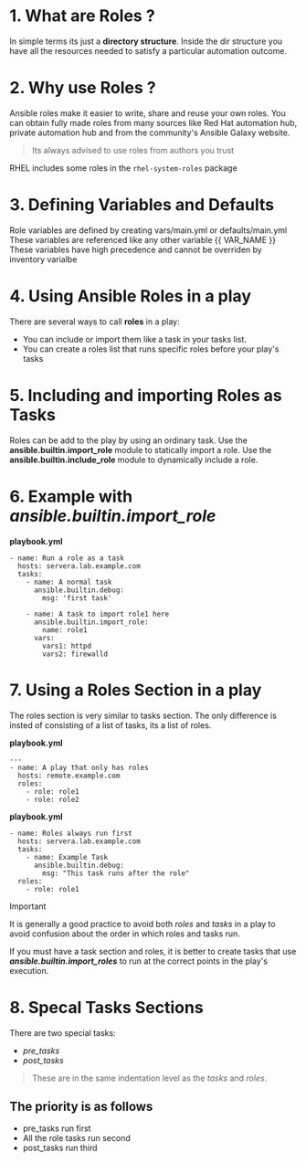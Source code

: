 # 1. What are Roles ?
In simple terms its just a **directory structure**. Inside the dir structure you have all the resources needed to satisfy a particular automation outcome.

# 2. Why use Roles ?
Ansible roles make it easier to write, share and reuse your own roles. You can obtain fully made roles from many sources like Red Hat automation hub, private automation hub and from the community's Ansible Galaxy website.
> Its always advised to use roles from authors you trust

RHEL includes some roles in the ```rhel-system-roles``` package

# 3. Defining Variables and Defaults
Role variables are defined by creating vars/main.yml or defaults/main.yml
These variables are referenced like any other variable {{ VAR_NAME }} These variables have high precedence and cannot be overriden by inventory varialbe

# 4. Using Ansible Roles in a play
There are several ways to call **roles** in a play:
- You can include or import them like a task in your tasks list.
- You can create a roles list that runs specific roles before your play's tasks

# 5. Including and importing Roles as Tasks
Roles can be add to the play by using an ordinary task.
Use the **ansible.builtin.import_role** module to statically import a role.
Use the **ansible.builtin.include_role** module to dynamically include a role.

# 6. Example with *ansible.builtin.import_role*
**playbook.yml**
```
- name: Run a role as a task
  hosts: servera.lab.example.com
  tasks:
    - name: A normal task
      ansible.builtin.debug:
        msg: 'first task'

    - name: A task to import role1 here
      ansible.builtin.import_role:
        name: role1
      vars:
        vars1: httpd
        vars2: firewalld

```
# 7. Using a Roles Section in a play
The roles section is very similar to tasks section. The only difference is insted of consisting of a list of tasks, its a list of roles.


**playbook.yml**
```
---
- name: A play that only has roles
  hosts: remote.example.com
  roles:
    - role: role1
    - role: role2 
```

**playbook.yml**
```
- name: Roles always run first
  hosts: servera.lab.example.com
  tasks:
    - name: Example Task
      ansible.builtin.debug:
        msg: "This task runs after the role"
  roles:
    - role: role1
```
> [!IMPORTANT]
> It is generally a good practice to avoid both *roles* and *tasks* in a play to avoid confusion about the order in which roles and tasks run.
>
> If you must have a task section and roles, it is better to create tasks that use ***ansible.builtin.import_roles*** to run at the correct points in the play's execution.

# 8. Specal Tasks Sections
There are two special tasks:
- *pre_tasks*
- *post_tasks*
> These are in the same indentation level as the *tasks* and *roles*.

## The priority is as follows
-  pre_tasks run first
-  All the role tasks run second
-  post_tasks run third






